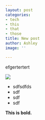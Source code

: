 ```yaml
---
layout: post
categories:
- tech
- this
- that
- those
title: New post
author: Ashley
image: ''

---
```

efgertertert

![](/assets/images/demo1.jpg)

* sdfsdfds
* sdf
* sdf
* sdf

**This is bold.**